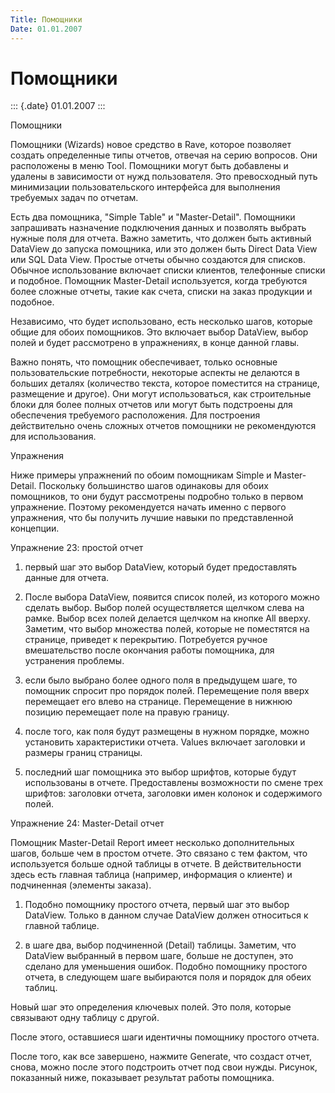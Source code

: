 ```yaml
---
Title: Помощники
Date: 01.01.2007
---
```



Помощники
=========

::: {.date}
01.01.2007
:::

Помощники

Помощники (Wizards) новое средство в Rave, которое позволяет создать
определенные типы отчетов, отвечая на  серию вопросов. Они расположены в
меню Tool. Помощники могут быть добавлены и удалены в зависимости от
нужд пользователя. Это превосходный путь минимизации пользовательского
интерфейса для выполнения требуемых задач по отчетам.

Есть два помощника, "Simple Table" и "Master-Detail". Помощники
запрашивать назначение подключения данных и позволять выбрать нужные
поля для отчета. Важно заметить, что должен быть активный DataView до
запуска помощника, или это должен быть Direct Data View или SQL Data
View. Простые отчеты обычно создаются для списков. Обычное использование
включает списки клиентов, телефонные списки и подобное. Помощник
Master-Detail используется, когда требуются более сложные отчеты, такие
как счета, списки на заказ продукции и подобное.

Независимо, что будет использовано, есть несколько шагов, которые общие
для обоих помощников. Это включает выбор DataView, выбор полей и будет
рассмотрено в упражнениях, в конце данной главы.

Важно понять, что помощник обеспечивает, только основные
пользовательские потребности, некоторые аспекты не делаются в больших
деталях (количество текста, которое поместится на странице, размещение и
другое). Они могут использоваться, как строительные блоки для более
полных отчетов или могут быть подстроены для обеспечения требуемого
расположения. Для построения действительно очень сложных отчетов
помощники не рекомендуются для использования.

Упражнения

Ниже примеры упражнений по обоим помощникам Simple и Master-Detail.
Поскольку большинство шагов одинаковы для обоих помощников, то они будут
рассмотрены подробно только в первом упражнение. Поэтому рекомендуется
начать именно с первого упражнения, что бы получить лучшие  навыки по
представленной концепции.

Упражнение 23: простой отчет

1.   первый шаг это выбор DataView, который будет предоставлять данные для отчета.

2.   После выбора DataView, появится список полей, из которого можно сделать выбор. Выбор полей осуществляется щелчком слева на рамке. Выбор всех полей делается щелчком на кнопке All вверху. Заметим, что выбор множества полей, которые не поместятся на странице, приведет к перекрытию. Потребуется ручное вмешательство после окончания работы помощника, для устранения проблемы.

3.   если было выбрано более одного поля в предыдущем шаге, то помощник спросит про порядок полей. Перемещение поля вверх перемещает его влево на странице. Перемещение в нижнюю позицию перемещает поле на правую границу.

4.   после того, как поля будут размещены в нужном порядке, можно установить характеристики отчета. Values включает заголовки и размеры границ страницы.

5.   последний шаг помощника это выбор шрифтов, которые будут использованы в отчете. Предоставлены возможности по смене трех шрифтов: заголовки отчета, заголовки имен колонок и содержимого полей.

 

Упражнение 24: Master-Detail отчет

Помощник Master-Detail Report имеет несколько дополнительных шагов,
больше чем в простом отчете. Это связано с тем фактом, что используется
больше одной таблицы в отчете. В действительности здесь есть главная
таблица (например, информация о клиенте) и подчиненная (элементы
заказа).

1.   Подобно помощнику простого отчета, первый шаг это выбор DataView. Только в данном случае DataView должен относиться к главной таблице.

2.   в шаге два, выбор подчиненной (Detail) таблицы. Заметим, что DataView выбранный в первом шаге, больше не доступен, это сделано для уменьшения ошибок. Подобно помощнику простого отчета, в следующем шаге выбираются поля и порядок для обеих таблиц.

Новый шаг это определения ключевых полей. Это поля, которые связывают
одну таблицу с другой.

После этого, оставшиеся шаги идентичны помощнику простого отчета.

После того, как все завершено, нажмите Generate, что создаст отчет,
снова, можно после этого подстроить отчет под свои нужды. Рисунок,
показанный ниже, показывает результат работы помощника.

 
